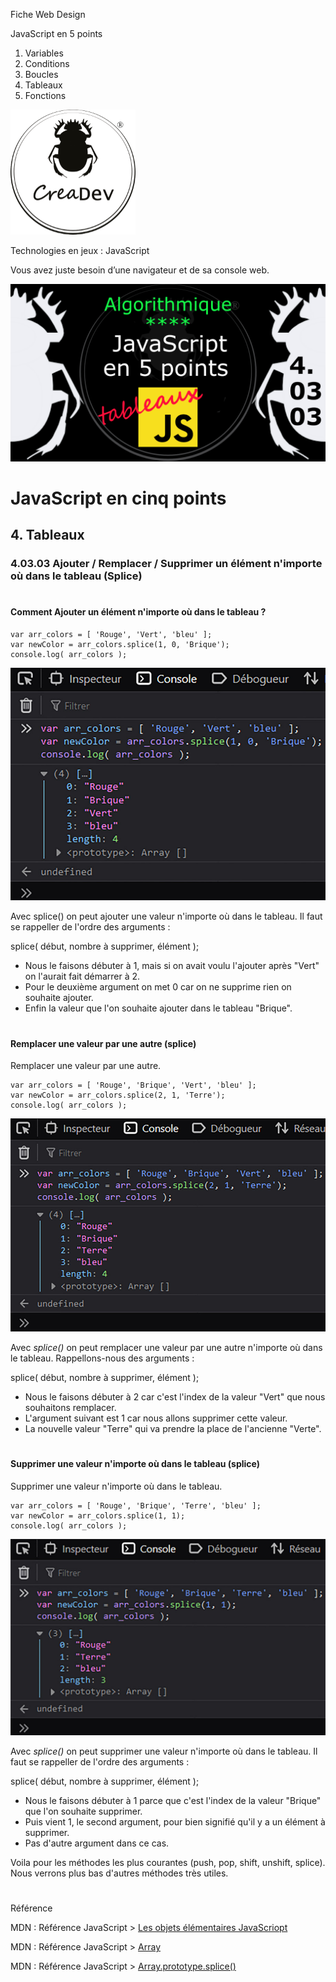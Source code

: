 Fiche Web Design

JavaScript en 5 points
1.  Variables
2.  Conditions
3.  Boucles
4.  Tableaux
5.  Fonctions

[![CreaDev](../images/logo-creadev-210207-R-200.png)](http://www.creadev.ninja/)

Technologies en jeux : JavaScript

Vous avez juste besoin d’une navigateur et de sa console web.

[![Le modulo en JavaScript](../images/JS-en-5-pts-04-03-03_splice.png)](https://www.youtube.com/watch?v=HcgoDfQKC98)

# JavaScript en cinq points

## 4. Tableaux

### 4.03.03 Ajouter / Remplacer / Supprimer un élément n'importe où dans le tableau (Splice)
#
#### Comment Ajouter un élément n'importe où dans le tableau ?

    var arr_colors = [ 'Rouge', 'Vert', 'bleu' ];
    var newColor = arr_colors.splice(1, 0, 'Brique');
    console.log( arr_colors );	

![splice](../images/diagram/array-console008.jpg)

Avec splice() on peut ajouter une valeur n'importe où dans le tableau. Il faut se rappeller de l'ordre des arguments :

splice( début, nombre à supprimer, élément );

- Nous le faisons débuter à 1, mais si on avait voulu l'ajouter après "Vert" on l'aurait fait démarrer à 2.
- Pour le deuxième argument on met 0 car on ne supprime rien on souhaite ajouter.
- Enfin la valeur que l'on souhaite ajouter dans le tableau "Brique".


#
#### Remplacer une valeur par une autre (splice) 

Remplacer une valeur par une autre.

    var arr_colors = [ 'Rouge', 'Brique', 'Vert', 'bleu' ];
    var newColor = arr_colors.splice(2, 1, 'Terre');
    console.log( arr_colors );		

![splice](../images/diagram/array-console009.jpg)

Avec *splice()* on peut remplacer une valeur par une autre n'importe où dans le tableau. Rappellons-nous des arguments :

splice( début, nombre à supprimer, élément );

- Nous le faisons débuter à 2 car c'est l'index de la valeur "Vert" que nous souhaitons remplacer.
- L'argument suivant est 1 car nous allons supprimer cette valeur.
- La nouvelle valeur "Terre" qui va prendre la place de l'ancienne "Verte".


#
#### Supprimer une valeur n'importe où dans le tableau (splice)

Supprimer une valeur n'importe où dans le tableau.

    var arr_colors = [ 'Rouge', 'Brique', 'Terre', 'bleu' ];
    var newColor = arr_colors.splice(1, 1);
    console.log( arr_colors );		

![splice](../images/diagram/array-console010.jpg)

Avec *splice()* on peut supprimer une valeur n'importe où dans le tableau. Il faut se rappeller de l'ordre des arguments :

splice( début, nombre à supprimer, élément );

- Nous le faisons débuter à 1 parce que c'est l'index de la valeur "Brique" que l'on souhaite supprimer.
- Puis vient 1, le second argument, pour bien signifié qu'il y a un élément à supprimer.
- Pas d'autre argument dans ce cas.

Voila pour les méthodes les plus courantes (push, pop, shift, unshift, splice). Nous verrons plus bas d'autres méthodes très utiles.



#
Référence

MDN : Référence JavaScript > [Les objets élémentaires JavaScriopt](https://developer.mozilla.org/fr/docs/conflicting/Web/JavaScript/Guide)

MDN : Référence JavaScript > [Array](https://developer.mozilla.org/fr/docs/Web/JavaScript/Reference/Global_Objects/Array)

MDN : Référence JavaScript > [Array.prototype.splice()](https://developer.mozilla.org/fr/docs/Web/JavaScript/Reference/Global_Objects/Array/splice)